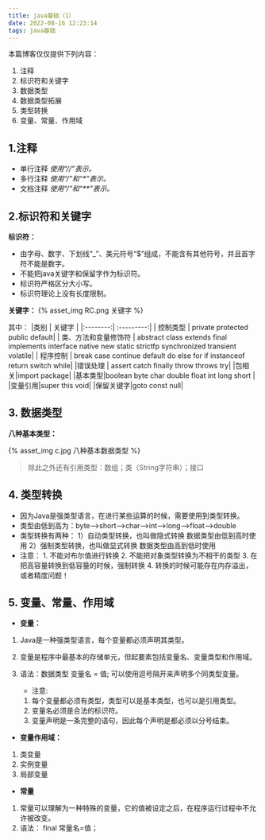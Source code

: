 ```yaml
---
title: java基础（1）
date: 2022-08-16 12:23:14
tags: java基础
---
```


本篇博客仅仅提供下列内容：
1. 注释
2. 标识符和关键字
3. 数据类型
4. 数据类型拓展
5. 类型转换
6. 变量、常量、作用域

## 1.**注释**
  - 单行注释
   _使用“//”表示。_
   - 多行注释
   _使用“/”和“*”表示。_
   - 文档注释
   _使用“/”和“**”表示。_

## 2.**标识符和关键字**

**标识符：**
 - 由字母、数字、下划线“_”、美元符号“$”组成，不能含有其他符号，并且首字符不能是数字。
 - 不能把java关键字和保留字作为标识符。
 - 标识符严格区分大小写。
 - 标识符理论上没有长度限制。

 **关键字：**
 {% asset_img RC.png 关键字 %}

 其中：
 |类别 | 关键字     |
|:--------:| :---------:|
| 控制类型 | private protected public default|
| 类、方法和变量修饰符 | abstract class extends final implements interface native new static strictfp synchronized transient volatile|
| 程序控制 | break case	continue default do else for if instanceof return switch while|
|错误处理 | assert catch finally throw throws try|
|包相关|import	package|
|基本类型|boolean byte char double float int long short |
|变量引用|super this void|
|保留关键字|goto const null|

 ## 3. **数据类型**
 **八种基本类型：**

 {% asset_img c.jpg 八种基本数据类型 %}

>除此之外还有引用类型：数组；类（String字符串）；接口

## 4. **类型转换**
- 因为Java是强类型语言，在进行某些运算的时候，需要使用到类型转换。
- 类型由低到高为：byte–>short–>char–>int–>long–>float–>double
- 类型转换有两种：
1）自动类型转换，也叫做隐式转换
数据类型由低到高时使用
2）强制类型转换，也叫做显式转换
数据类型由高到低时使用
- 注意：
         1. 不能对布尔值进行转换
         2. 不能把对象类型转换为不相干的类型
         3. 在把高容量转换到低容量的时候，强制转换
         4. 转换的时候可能存在内存溢出，或者精度问题！

## 5. **变量、常量、作用域**
- **变量：**
1. Java是一种强类型语言，每个变量都必须声明其类型。
2. 变量是程序中最基本的存储单元，但起要素包括变量名、变量类型和作用域。
3. 语法：数据类型  变量名 = 值;  可以使用逗号隔开来声明多个同类型变量。

   - 注意:
   1. 每个变量都必须有类型，类型可以是基本类型，也可以是引用类型。
   2. 变量名必须是合法的标识符。
   3. 变量声明是一条完整的语句，因此每个声明是都必须以分号结束。

- **变量作用域：**
1. 类变量
2. 实例变量
3. 局部变量
- **常量**
1. 常量可以理解为一种特殊的变量，它的值被设定之后，在程序运行过程中不允许被改变。
2. 语法： final 常量名=值；
